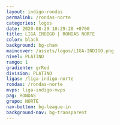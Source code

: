 ```yaml
---
layout: indigo-rondas
permalink: /rondas-norte
categories: logos
date: 2020-08-29 10:29:20 +0700
title: LIGA INDIGO | RONDAS NORTE
color: black
background: bg-cham
maincover: /assets/logos/LIGA-INDIGO.png
nivel: PLATINO
rango: 1
gradiente: grRed
division: PLATINO
ligas: /liga-indigo-norte
rondas: /rondas-norte
mvps: liga-indigo-mvps
pag: RONDAS
grupo: NORTE
nav-bottom: bg-league-in
background-nav: bg-transparent
---
```

